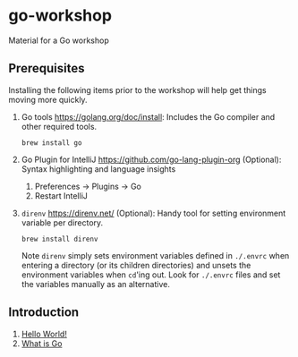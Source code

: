 # go-workshop
Material for a Go workshop

## Prerequisites
Installing the following items prior to the workshop will help get things moving more quickly.

1. Go tools <https://golang.org/doc/install>: Includes the Go compiler and other required tools.
    ```
    brew install go
    ```

1. Go Plugin for IntelliJ <https://github.com/go-lang-plugin-org> (Optional): Syntax highlighting and language insights
    1. Preferences -> Plugins -> Go
    1. Restart IntelliJ

1. `direnv` <https://direnv.net/> (Optional): Handy tool for setting environment variable per directory.
    ```
    brew install direnv
    ```
    Note `direnv` simply sets environment variables defined in `./.envrc` when entering a directory (or its children directories) and unsets the environment variables when `cd`'ing out. Look for `./.envrc` files and set the variables manually as an alternative.

## Introduction

1. [Hello World!](./hello-world/README.md)
2. [What is Go](./what-is-go/README.md)
